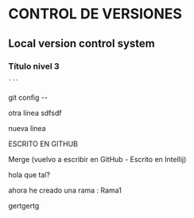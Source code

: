 # CONTROL DE VERSIONES

## Local version control system

### Título nivel 3
    ```                  
git config --  

otra línea
      sdfsdf        
              
                   
nueva linea                    

ESCRITO EN GITHUB

Merge (vuelvo a escribir en GitHub - Escrito en Intellij)

hola que tal?

ahora he creado una rama : Rama1

gertgertg